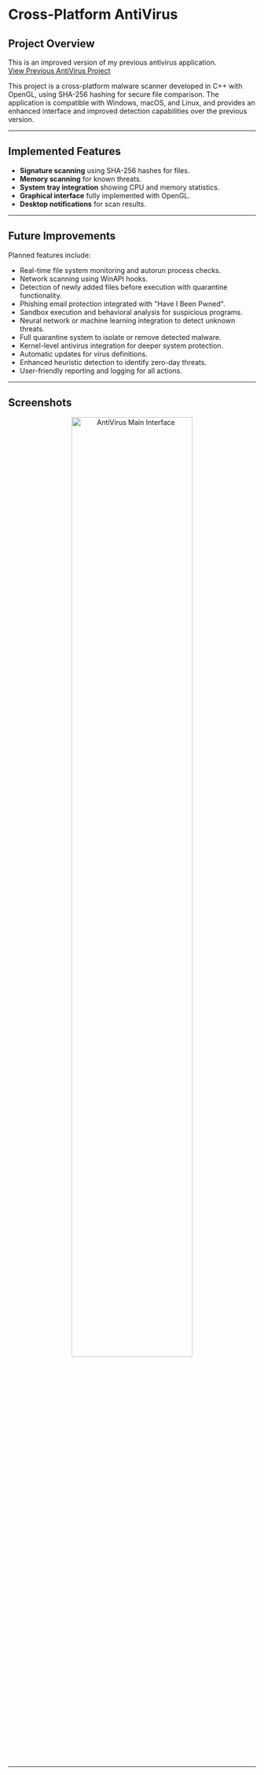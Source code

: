 # Cross-Platform AntiVirus

## Project Overview
This is an improved version of my previous antivirus application.  
[View Previous AntiVirus Project](https://github.com/HUGOW04/TuAntivirus)

This project is a cross-platform malware scanner developed in C++ with OpenGL, using SHA-256 hashing for secure file comparison. The application is compatible with Windows, macOS, and Linux, and provides an enhanced interface and improved detection capabilities over the previous version.

---

## Implemented Features
- **Signature scanning** using SHA-256 hashes for files.  
- **Memory scanning** for known threats.  
- **System tray integration** showing CPU and memory statistics.  
- **Graphical interface** fully implemented with OpenGL.  
- **Desktop notifications** for scan results.  

---

## Future Improvements
Planned features include:
- Real-time file system monitoring and autorun process checks.  
- Network scanning using WinAPI hooks.  
- Detection of newly added files before execution with quarantine functionality.  
- Phishing email protection integrated with "Have I Been Pwned".  
- Sandbox execution and behavioral analysis for suspicious programs.  
- Neural network or machine learning integration to detect unknown threats.  
- Full quarantine system to isolate or remove detected malware.  
- Kernel-level antivirus integration for deeper system protection.  
- Automatic updates for virus definitions.  
- Enhanced heuristic detection to identify zero-day threats.  
- User-friendly reporting and logging for all actions.  

---

## Screenshots
<p align="center">
  <img src="https://github.com/user-attachments/assets/fc922aae-9f29-48d2-bfed-2c38f47cf5d4" alt="AntiVirus Main Interface" width="70%"/>
</p>


---
